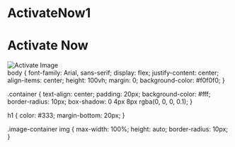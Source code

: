 # ActivateNow1
<!DOCTYPE html>
<html lang="en">
<head>
    <meta charset="UTF-8">
    <meta name="viewport" content="width=device-width, initial-scale=1.0">
    <title>Activate Now</title>
    <link rel="stylesheet" href="styles.css">
</head>
<body>
    <div class="container">
        <h1>Activate Now</h1>
        <div class="image-container">
            <img src="path/to/your/image.jpg" alt="Activate Image" id="activate-image">
        </div>
    </div>
</body>
</html>
body {
    font-family: Arial, sans-serif;
    display: flex;
    justify-content: center;
    align-items: center;
    height: 100vh;
    margin: 0;
    background-color: #f0f0f0;
}

.container {
    text-align: center;
    padding: 20px;
    background-color: #fff;
    border-radius: 10px;
    box-shadow: 0 4px 8px rgba(0, 0, 0, 0.1);
}

h1 {
    color: #333;
    margin-bottom: 20px;
}

.image-container img {
    max-width: 100%;
    height: auto;
    border-radius: 10px;
}
